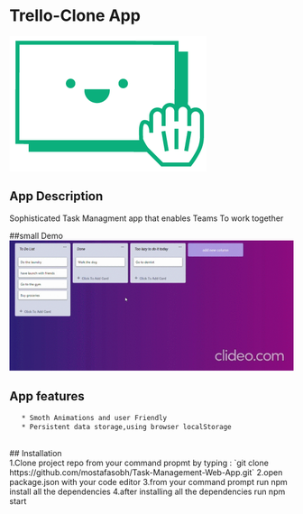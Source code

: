 # Trello-Clone App
![](images/Card.png)

## App Description

Sophisticated Task Managment app that enables Teams To work together

##small Demo
![](https://github.com/mostafasobh/Task-Management-Web-App/blob/main/images/trello-clone-google-chrome-2020-12-22-13-55-17_XYuLxmOk_0lKq.gif)
<br/>
 ## App features <br/>
       * Smoth Animations and user Friendly
       * Persistent data storage,using browser localStorage
       
<br/>
## Installation <br/>
      1.Clone project repo from your command propmt by typing : `git clone https://github.com/mostafasobh/Task-Management-Web-App.git` 
      2.open package.json with your code editor
      3.from your command prompt run npm install all the dependencies
      4.after installing all the dependencies run npm start
